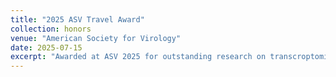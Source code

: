 ```yaml
---
title: "2025 ASV Travel Award"
collection: honors
venue: "American Society for Virology"
date: 2025-07-15
excerpt: "Awarded at ASV 2025 for outstanding research on transcroptomic analysis for parrot bornavirus."
---
```


